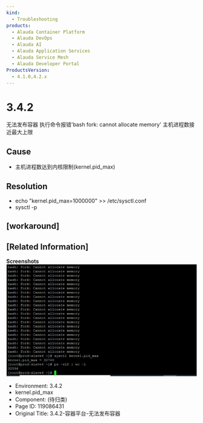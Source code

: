 ```yaml
---
kind:
  - Troubleshooting
products:
  - Alauda Container Platform
  - Alauda DevOps
  - Alauda AI
  - Alauda Application Services
  - Alauda Service Mesh
  - Alauda Developer Portal
ProductsVersion:
  - 4.1.0,4.2.x
---
```

<!-- A type of document that involves encountering a fault, diagnosing it, performing root cause analysis, and providing solutions. -->

# 3.4.2

无法发布容器 执行命令报错'bash fork: cannot allocate memory' 主机进程数接近最大上限

## Cause
- 主机进程数达到内核限制(kernel.pid_max)

## Resolution
- echo "kernel.pid_max=1000000" >> /etc/sysctl.conf
- sysctl -p

## [workaround]

## [Related Information]
**Screenshots**
![image_1656387640662_5ou76.png](assets/3-4-2-rong-qi-ping-tai-wu-fa-fa-bu-rong-qi/image_1656387640662_5ou76.png)
- Environment: 3.4.2
- kernel.pid_max
- Component: (待归类)
- Page ID: 119086431
- Original Title: 3.4.2-容器平台-无法发布容器
